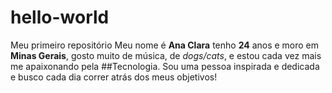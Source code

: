 # hello-world
Meu primeiro repositório
Meu nome é **Ana Clara** tenho **24** anos e moro em **Minas Gerais**, 
gosto muito de música, de *dogs/cats*, e estou cada vez mais me apaixonando pela ##Tecnologia.
Sou uma pessoa inspirada e dedicada e busco cada dia correr atrás dos meus objetivos!
